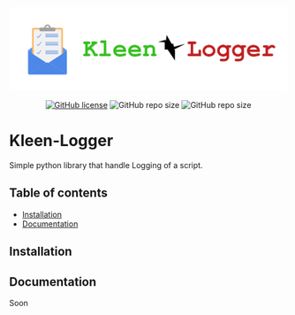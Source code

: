 <div align="center">
  <img src="https://raw.githubusercontent.com/Edenskull/KleenLogger/master/.github/_static/KleenLogger.jpg">
</div>

<div align="center">

[![GitHub license](https://img.shields.io/github/license/Edenskull/KleenLogger?color=blue&style=for-the-badge)](https://github.com/Edenskull/KleenLogger/blob/master/LICENSE)
![GitHub repo size](https://img.shields.io/github/repo-size/Edenskull/KleenLogger?color=green&style=for-the-badge)
![GitHub repo size](https://img.shields.io/badge/Python-3.6%20%7C%203.7-yellow?style=for-the-badge)

</div>

# Kleen-Logger
Simple python library that handle Logging of a script.

## Table of contents
* [Installation](#installation)
* [Documentation](#documentation)

## Installation


## Documentation

Soon
